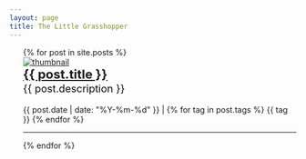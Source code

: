 ```yaml
---
layout: page
title: The Little Grasshopper
---
```

<ul class="posts" style="list-style-type:none">
  {% for post in site.posts %}
  <li>
    <div class="row">
      <div class="span3">
        <a href="{{ BASE_PATH }}{{ post.url }}">
          <img src="{{ BASE_PATH }}/assets/thumbnails/{{ post.thumbnail }}" alt="thumbnail"/>
        </a>
      </div>
      <div class="span9">
        <a class="PostTitle" style="font-size:22px" href="{{ BASE_PATH }}{{ post.url }}">
          <strong>{{ post.title }}</strong>
        </a>
        <p class="PostDesc" style="font-size:18px;color:#0a0a0a;margin-top:2px">
          {{ post.description }}
        </p>
        <span>
          {{ post.date | date: "%Y-%m-%d" }} |
          {% for tag in post.tags %}
              {{ tag }}
          {% endfor %}
        </span>
      </div>
    </div> <!-- end the row -->
    <hr/>
  </li>
  {% endfor %}
</ul>
